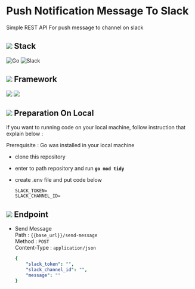# Push Notification Message To Slack

Simple REST API For push message to channel on slack

## ![](https://cdn-icons-png.flaticon.com/24/2694/2694997.png) **Stack**

![Go](https://img.shields.io/badge/go-%2300ADD8.svg?style=for-the-badge&logo=go&logoColor=white)
![Slack](https://img.shields.io/badge/Slack-4A154B?style=for-the-badge&logo=slack&logoColor=white)

## ![](https://cdn-icons-png.flaticon.com/24/4319/4319207.png) **Framework**
![](https://badgen.net/badge/github/Fiber/blue?icon=github&link=http://youtube.com&logo=Github)
![](https://badgen.net/badge/github/godotenv/cyan?icon=github)

## ![](https://cdn-icons-png.flaticon.com/24/610/610363.png) Preparation On Local
if you want to running code on your local machine, follow instruction that explain below :

Prerequisite : Go was installed in your local machine
* clone this repository
* enter to path repository and run **`go mod tidy`**
* create .env file and put code below

    `SLACK_TOKEN=`\
`SLACK_CHANNEL_ID=`

## ![](https://cdn-icons-png.flaticon.com/24/718/718064.png) **Endpoint**
* Send Message\
Path : `{{base_url}}/send-message`\
Method : `POST`\
Content-Type : `application/json`
    ```yaml
    {
        "slack_token": "",
        "slack_channel_id": "",
        "message": ""
    }
    ```

